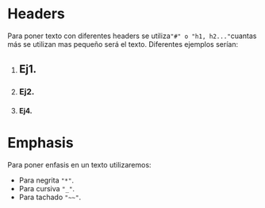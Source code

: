# Headers
Para poner texto con diferentes headers se utiliza```"#" o "h1, h2..."```cuantas más se utilizan mas pequeño será el texto.
Diferentes ejemplos serían: 
1. ## Ej1.
2. ### Ej2.
3. #### Ej4.

 # Emphasis
 Para poner enfasis en un texto utilizaremos:
 - Para negrita ```"*"```.
 - Para cursiva ```"_"```.
 - Para tachado ```"~~"```.
